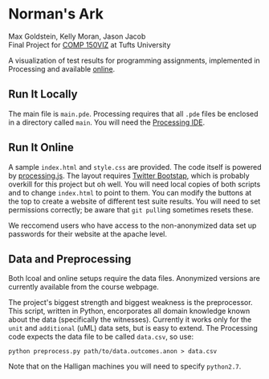Norman's Ark============Max Goldstein, Kelly Moran, Jason Jacob  Final Project for [COMP 150VIZ](http://www.cs.tufts.edu/comp/150VIZ/) at Tufts UniversityA visualization of test results for programming assignments, implemented inProcessing and available [online](http://www.eecs.tufts.edu/~mgolds07/nark/).Run It Locally--------------The main file is `main.pde`. Processing requires that all `.pde` files beenclosed in a directory called `main`. You will need the [ProcessingIDE](http://processing.org/download/).Run It Online-------------A sample `index.html` and `style.css` are provided. The code itself is poweredby [processing.js](http://processingjs.org/download/). The layout requires[Twitter Bootstap](http://twitter.github.io/bootstrap/), which is probablyoverkill for this project but oh well. You will need local copies of bothscripts and to change `index.html` to point to them. You can modify the buttonsat the top to create a website of different test suite results. You will needto set permissions correctly; be aware that `git pull`ing sometimes resetsthese.We reccomend users who have access to the non-anonymized data set up passwordsfor their website at the apache level.Data and Preprocessing----------------------Both lcoal and online setups require the data files. Anonymized versions are currently available from the course webpage.The project's biggest strength and biggest weakness is the preprocessor. Thisscript, written in Python, encorporates all domain knowledge known about thedata (specifically the witnesses). Currently it works only for the `unit` and`additional` (uML) data sets, but is easy to extend. The Processing codeexpects the data file to be called `data.csv`, so use:`python preprocess.py path/to/data.outcomes.anon > data.csv`Note that on the Halligan machines you will need to specify `python2.7`.